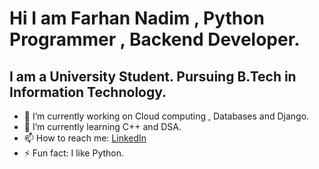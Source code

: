 # Hi I am Farhan Nadim , Python Programmer , Backend Developer. 
##  I am a University Student. Pursuing B.Tech in Information Technology.

- 🔭 I’m currently working on Cloud computing , Databases and Django.
- 🌱 I’m currently learning C++ and DSA.
- 📫 How to reach me: [LinkedIn](https://www.linkedin.com/in/farhan-nadim-3b59b8211/)
- ⚡ Fun fact: I like Python.
